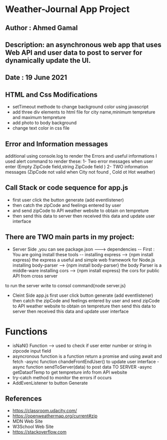# Weather-Journal App Project

## Author     : Ahmed Gamal 
                                               
## Description: an asynchronous web app that uses Web API and user data to post to server for dynamically update the UI.
                 
## Date       : 19 June 2021 

## HTML and Css Modifications
- setTimeout methode to change background color using javascript
- add three div elements to html file for city name,minimum tempreture and maximum tempreture
- add photo to body background
- change text color in css file
## Error and Information messages
additional using console.log to render the Errors and useful informations
I used alert command to render these:
1- Two error messages when user enter (Empty ZipCode field,string ZipCode field )
2- TWO information messages (ZipCode not valid when City not found , Cold ot Hot weather)

## Call Stack or code sequence for app.js
- first user click the button generate (add eventlistener)
- then catch the zipCode and feelings entered by user
- and send zipCode to API weather website to obtain on tempreture
- then send this data to server then received this data and update user interface

## There are TWO main parts in my project: 
- Server Side ,you can see  package.json ---> dependencies
 -- First : You are going install these tools  --
    installing express      -->  {npm install express}
	       the express  a useful and simple web framework for Node.js
    installing body-parser  -->  {npm install body-parser}
	       the body Parser is a middle-ware
    installing cors         -->  {npm install express}
           the cors   for public API from cross server
 
 to run the server write to consol command{node server.js}
 
- Cleint Side app.js
first user click button generate (add eventlistener)
then catch the zipCode and feelings entered by user
and send zipCode to API weather website to obtain on tempreture
then send this data to server then received this data and update user interface

# Functions
- isNaN() Function  --> used to check if user enter number or string in zipcode input field
- asyncronous function is a function return a promise 
   and using await and fetch
   -async function chandeFrontEndUser() to update user interface 
   -async function sendToServer(data) to post data TO SERVER
   -async getDataofTemp   to get tempreture info from API website
- try-catch method to monitor the errors if occurs
- AddEvenListener to button Generate
## References
- https://classroom.udacity.com/
- https://openweathermap.org/current#zip
- MDN Web Site
- W3School Web Site 
- https://stackoverflow.com
